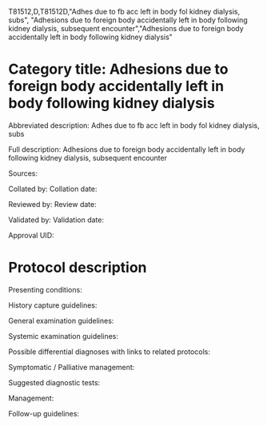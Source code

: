T81512,D,T81512D,"Adhes due to fb acc left in body fol kidney dialysis, subs", "Adhesions due to foreign body accidentally left in body following kidney dialysis, subsequent encounter","Adhesions due to foreign body accidentally left in body following kidney dialysis"
# Category title: Adhesions due to foreign body accidentally left in body following kidney dialysis

Abbreviated description: Adhes due to fb acc left in body fol kidney dialysis, subs

Full description: Adhesions due to foreign body accidentally left in body following kidney dialysis, subsequent encounter

Sources:

Collated by:
Collation date:

Reviewed by:
Review date:

Validated by:
Validation date:

Approval UID:

# Protocol description

Presenting conditions:

History capture guidelines:

General examination guidelines:

Systemic examination guidelines:

Possible differential diagnoses with links to related protocols:

Symptomatic / Palliative management:

Suggested diagnostic tests:

Management:

Follow-up guidelines:
